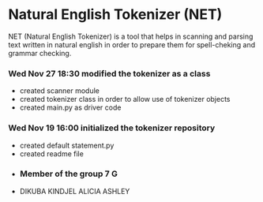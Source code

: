 # Natural English Tokenizer (NET)

NET (Natural English Tokenizer) is a tool that helps in scanning and parsing text written in natural english in order to prepare them for spell-cheking and grammar checking.

### Wed Nov 27 18:30 modified the tokenizer as a class
 - created scanner module
 - created tokenizer class in order to allow use of tokenizer objects
 - created main.py as driver code 
 
### Wed Nov 19 16:00 initialized the tokenizer repository
 - created default statement.py 
 - created readme file
- ### Member of the group 7 G
- DIKUBA KINDJEL ALICIA ASHLEY